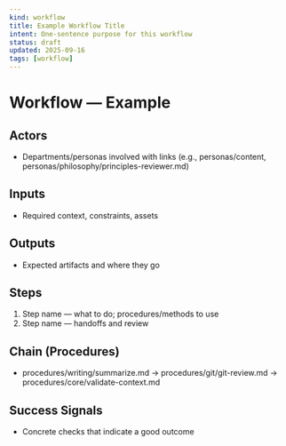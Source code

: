 ```yaml
---
kind: workflow
title: Example Workflow Title
intent: One-sentence purpose for this workflow
status: draft
updated: 2025-09-16
tags: [workflow]
---
```


# Workflow — Example

## Actors
- Departments/personas involved with links (e.g., personas/content, personas/philosophy/principles-reviewer.md)

## Inputs
- Required context, constraints, assets

## Outputs
- Expected artifacts and where they go

## Steps
1. Step name — what to do; procedures/methods to use
2. Step name — handoffs and review

## Chain (Procedures)
- procedures/writing/summarize.md → procedures/git/git-review.md → procedures/core/validate-context.md

## Success Signals
- Concrete checks that indicate a good outcome
